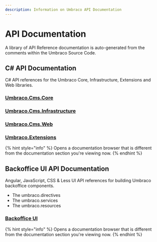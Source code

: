 ```yaml
---
description: Information on Umbraco API Documentation
---
```


# API Documentation

A library of API Reference documentation is auto-generated from the comments within the Umbraco Source Code.

## C# API Documentation

C# API references for the Umbraco Core, Infrastructure, Extensions and Web libraries.

### [Umbraco.Cms.Core](https://apidocs.umbraco.com/v13/csharp/api/Umbraco.Cms.Core.html)

### [Umbraco.Cms.Infrastructure](https://apidocs.umbraco.com/v13/csharp/api/Umbraco.Cms.Infrastructure.html)

### [Umbraco.Cms.Web](https://apidocs.umbraco.com/v13/csharp/api/Umbraco.Cms.Web.Common.html)

### [Umbraco.Extensions](https://apidocs.umbraco.com/v13/csharp/api/Umbraco.Extensions.html)

{% hint style="info" %}
Opens a documentation browser that is different from the documentation section you're viewing now.
{% endhint %}

## Backoffice UI API Documentation

Angular, JavaScript, CSS & Less UI API references for building Umbraco backoffice components.

* The umbraco.directives
* The umbraco.services
* The umbraco.resources

### [Backoffice UI](https://apidocs.umbraco.com/v13/ui/)

{% hint style="info" %}
Opens a documentation browser that is different from the documentation section you're viewing now.
{% endhint %}
